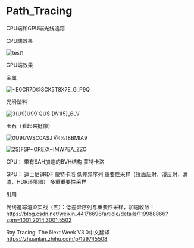 # Path_Tracing

CPU端和GPU端光线追踪

CPU端效果

![test1](https://user-images.githubusercontent.com/83110022/221790584-ba0c03ca-87f6-467c-b27d-81ad23a67403.png)

GPU端效果

金属

![~E0CR7D@8CK5T8X7E_G_P9Q](https://user-images.githubusercontent.com/83110022/221790979-76ef0e24-d4bf-4424-959d-9e93086ff284.png)

光滑塑料

![3{U9)U99`QU$ {W1(5}_6LV](https://user-images.githubusercontent.com/83110022/221791110-02b501ad-5379-4b79-ad41-6bc64b5ba697.png)

玉石（看起来挺像）

![0U9I7WSC0A$J @I%}8BMIA9](https://user-images.githubusercontent.com/83110022/221791231-829adc5f-88e8-4cf4-b34a-000ca4ff8eb0.png)  


  
 ![2S)FSP~ORE}X~IMW7EA_ZZO](https://github.com/Lincac/Path_Tracing/assets/83110022/85234777-bd3a-4321-a355-f3b0848d3367)



CPU：
带有SAH加速的BVH结构
蒙特卡洛

GPU：
迪士尼BRDF
蒙特卡洛
低差异序列
重要性采样（镜面反射，漫反射，清漆，HDR环境图）
多重重要性采样

引用

光线追踪渲染实战（五）：低差异序列与重要性采样，加速收敛！ https://blog.csdn.net/weixin_44176696/article/details/119988866?spm=1001.2014.3001.5502

Ray Tracing: The Next Week V3.0中文翻译 https://zhuanlan.zhihu.com/p/129745508  

